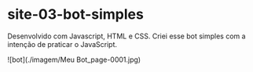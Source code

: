 # site-03-bot-simples
Desenvolvido com Javascript, HTML e CSS. Criei esse bot simples com a intenção de praticar o JavaScript.

![bot](./imagem/Meu Bot_page-0001.jpg)

